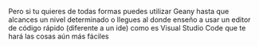 Pero si tu quieres de todas formas puedes 
utilizar Geany hasta que alcances un nivel determinado o llegues al 
donde enseño a usar un editor de código rápido (diferente a un ide)
 como es Visual Studio Code que te hará las cosas aún más fáciles